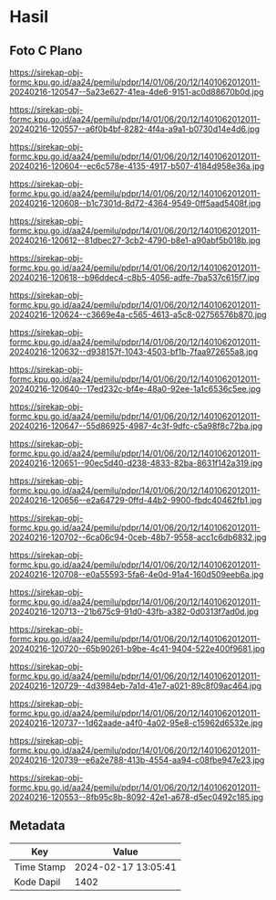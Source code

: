 # Hasil

## Foto C Plano

https://sirekap-obj-formc.kpu.go.id/aa24/pemilu/pdpr/14/01/06/20/12/1401062012011-20240216-120547--5a23e627-41ea-4de6-9151-ac0d88670b0d.jpg

https://sirekap-obj-formc.kpu.go.id/aa24/pemilu/pdpr/14/01/06/20/12/1401062012011-20240216-120557--a6f0b4bf-8282-4f4a-a9a1-b0730d14e4d6.jpg

https://sirekap-obj-formc.kpu.go.id/aa24/pemilu/pdpr/14/01/06/20/12/1401062012011-20240216-120604--ec6c578e-4135-4917-b507-4184d958e36a.jpg

https://sirekap-obj-formc.kpu.go.id/aa24/pemilu/pdpr/14/01/06/20/12/1401062012011-20240216-120608--b1c7301d-8d72-4364-9549-0ff5aad5408f.jpg

https://sirekap-obj-formc.kpu.go.id/aa24/pemilu/pdpr/14/01/06/20/12/1401062012011-20240216-120612--81dbec27-3cb2-4790-b8e1-a90abf5b018b.jpg

https://sirekap-obj-formc.kpu.go.id/aa24/pemilu/pdpr/14/01/06/20/12/1401062012011-20240216-120618--b96ddec4-c8b5-4056-adfe-7ba537c615f7.jpg

https://sirekap-obj-formc.kpu.go.id/aa24/pemilu/pdpr/14/01/06/20/12/1401062012011-20240216-120624--c3669e4a-c565-4613-a5c8-02756576b870.jpg

https://sirekap-obj-formc.kpu.go.id/aa24/pemilu/pdpr/14/01/06/20/12/1401062012011-20240216-120632--d938157f-1043-4503-bf1b-7faa972655a8.jpg

https://sirekap-obj-formc.kpu.go.id/aa24/pemilu/pdpr/14/01/06/20/12/1401062012011-20240216-120640--17ed232c-bf4e-48a0-92ee-1a1c6536c5ee.jpg

https://sirekap-obj-formc.kpu.go.id/aa24/pemilu/pdpr/14/01/06/20/12/1401062012011-20240216-120647--55d86925-4987-4c3f-9dfc-c5a98f8c72ba.jpg

https://sirekap-obj-formc.kpu.go.id/aa24/pemilu/pdpr/14/01/06/20/12/1401062012011-20240216-120651--90ec5d40-d238-4833-82ba-8631f142a319.jpg

https://sirekap-obj-formc.kpu.go.id/aa24/pemilu/pdpr/14/01/06/20/12/1401062012011-20240216-120656--e2a64729-0ffd-44b2-9900-fbdc40462fb1.jpg

https://sirekap-obj-formc.kpu.go.id/aa24/pemilu/pdpr/14/01/06/20/12/1401062012011-20240216-120702--6ca06c94-0ceb-48b7-9558-acc1c6db6832.jpg

https://sirekap-obj-formc.kpu.go.id/aa24/pemilu/pdpr/14/01/06/20/12/1401062012011-20240216-120708--e0a55593-5fa6-4e0d-91a4-160d509eeb6a.jpg

https://sirekap-obj-formc.kpu.go.id/aa24/pemilu/pdpr/14/01/06/20/12/1401062012011-20240216-120713--21b675c9-91d0-43fb-a382-0d0313f7ad0d.jpg

https://sirekap-obj-formc.kpu.go.id/aa24/pemilu/pdpr/14/01/06/20/12/1401062012011-20240216-120720--65b90261-b9be-4c41-9404-522e400f9681.jpg

https://sirekap-obj-formc.kpu.go.id/aa24/pemilu/pdpr/14/01/06/20/12/1401062012011-20240216-120729--4d3984eb-7a1d-41e7-a021-89c8f09ac464.jpg

https://sirekap-obj-formc.kpu.go.id/aa24/pemilu/pdpr/14/01/06/20/12/1401062012011-20240216-120737--1d62aade-a4f0-4a02-95e8-c15962d6532e.jpg

https://sirekap-obj-formc.kpu.go.id/aa24/pemilu/pdpr/14/01/06/20/12/1401062012011-20240216-120739--e6a2e788-413b-4554-aa94-c08fbe947e23.jpg

https://sirekap-obj-formc.kpu.go.id/aa24/pemilu/pdpr/14/01/06/20/12/1401062012011-20240216-120553--8fb95c8b-8092-42e1-a678-d5ec0492c185.jpg


## Metadata

| Key        | Value               |
| ---------- | ------------------- |
| Time Stamp | 2024-02-17 13:05:41 |
| Kode Dapil | 1402                |



